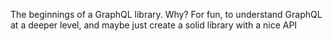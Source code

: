 The beginnings of a GraphQL library. Why? For fun, to understand GraphQL at a
deeper level, and maybe just create a solid library with a nice API 
